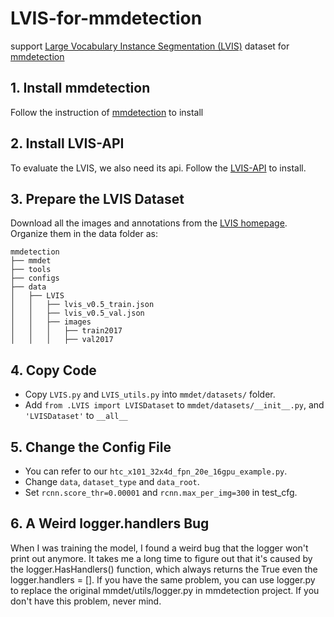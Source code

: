 # LVIS-for-mmdetection
support [Large Vocabulary Instance Segmentation (LVIS)](https://www.lvisdataset.org/) dataset for [mmdetection](https://github.com/open-mmlab/mmdetection)


## 1. Install mmdetection

Follow the instruction of [mmdetection](https://github.com/open-mmlab/mmdetection) to install

## 2. Install LVIS-API

To evaluate the LVIS, we also need its api. Follow the [LVIS-API](https://github.com/lvis-dataset/lvis-api) to install.

## 3. Prepare the LVIS Dataset

Download all the images and annotations from the [LVIS homepage](https://www.lvisdataset.org/dataset). Organize them in the data folder as:

```
mmdetection
├── mmdet
├── tools
├── configs
├── data
│   ├── LVIS
│   │   ├── lvis_v0.5_train.json
│   │   ├── lvis_v0.5_val.json
│   │   ├── images
│   │   │   ├── train2017
│   │   │   ├── val2017

```

## 4. Copy Code

* Copy ```LVIS.py``` and ```LVIS_utils.py``` into ```mmdet/datasets/``` folder.
* Add ```from .LVIS import LVISDataset``` to ```mmdet/datasets/__init__.py```, and ``` 'LVISDataset' ``` to ```__all__```

## 5. Change the Config File

* You can refer to our ```htc_x101_32x4d_fpn_20e_16gpu_example.py```.
* Change ```data```, ```dataset_type``` and ```data_root```.
* Set ```rcnn.score_thr=0.00001``` and ```rcnn.max_per_img=300``` in test_cfg.

## 6. A Weird logger.handlers Bug

When I was training the model, I found a weird bug that the logger won't print out anymore. It takes me a long time to figure out that it's caused by the logger.HasHandlers() function, which always returns the True even the  logger.handlers = []. If you have the same problem, you can use logger.py to replace the original mmdet/utils/logger.py in mmdetection project. If you don't have this problem, never mind. 
